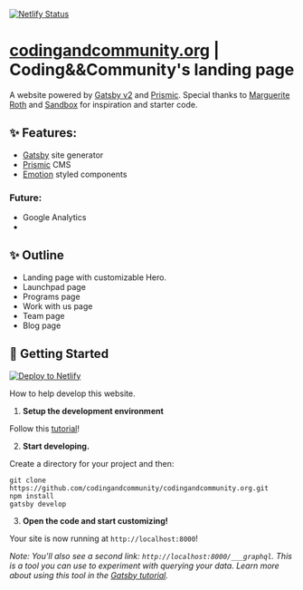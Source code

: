 [![Netlify Status](https://api.netlify.com/api/v1/badges/4406b3c6-132a-4afd-8b70-4a5569299848/deploy-status)](https://app.netlify.com/sites/thirsty-babbage-a36a80/deploys)

# [codingandcommunity.org](https://dev.codingandcommunity.org) | Coding&&Community's landing page

A website powered by [Gatsby v2](https://www.gatsbyjs.org) and [Prismic](https://prismic.io/). Special thanks to [Marguerite Roth](https://prist.marguerite.io/) and [Sandbox](https://www.sandboxnu.com/) for inspiration and starter code.

## ✨ Features: 
- [Gatsby](https://www.gatsbyjs.org) site generator
- [Prismic](https://prismic.io/) CMS
- [Emotion](https://emotion.sh/docs/styled) styled components

### Future:
- Google Analytics
-

## ✨ Outline

- Landing page with customizable Hero.
- Launchpad page
- Programs page
- Work with us page
- Team page
- Blog page

## 🚀 Getting Started

[![Deploy to Netlify](https://www.netlify.com/img/deploy/button.svg)](https://app.netlify.com/start/deploy?repository=https://github.com/margueriteroth/gatsby-prismic-starter-prist)

How to help develop this website.

1. **Setup the development environment**

Follow this [tutorial](https://www.gatsbyjs.org/tutorial/part-zero/)!

2. **Start developing.**

Create a directory for your project and then:

```
git clone https://github.com/codingandcommunity/codingandcommunity.org.git
npm install
gatsby develop
```

3. **Open the code and start customizing!**

Your site is now running at `http://localhost:8000`!

_Note: You'll also see a second link: _`http://localhost:8000/___graphql`_. This is a tool you can use to experiment with querying your data. Learn more about using this tool in the [Gatsby tutorial](https://www.gatsbyjs.org/tutorial/part-five/#introducing-graphiql)._
